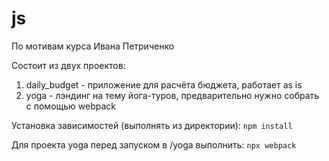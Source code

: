 # js

По мотивам курса Ивана Петриченко

Состоит из двух проектов:
1. daily_budget - приложение для расчёта бюджета, работает as is
2. yoga - лэндинг на тему йога-туров, предварительно нужно собрать с помощью webpack

Установка зависимостей (выполнять из директории):
```npm install```

Для проекта yoga перед запуском в /yoga выполнить:
```npx webpack```

